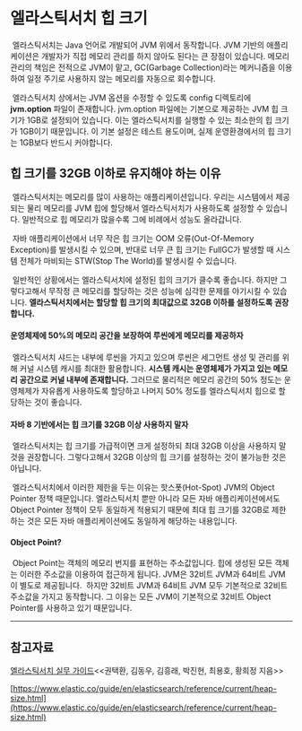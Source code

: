 # 엘라스틱서치 힙 크기

 엘라스틱서치는 Java 언어로 개발되어 JVM 위에서 동작합니다. JVM 기반의 애플리케이션은 개발자가 직접 메모리 관리를 하지 않아도 된다는 큰 장점이 있습니다. 메모리 관리의 책임은 전적으로 JVM이 맡고, GC(Garbage Collection)라는 메커니즘을 이용하여 일정 주기로 사용하지 않는 메모리를 자동으로 회수합니다.

 엘라스틱서치 상에서는 JVM 옵션을 수정할 수 있도록 config 디렉토리에 **jvm.option** 파일이 존재합니다. jvm.option 파일에는 기본으로 제공하는 JVM 힙 크기가 1GB로 설정되어 있습니다. 이는 엘라스틱서치를 실행할 수 있는 최소한의 힙 크기가 1GB이기 때문입니다. 이 기본 설정은 테스트 용도이며, 실제 운영환경에서의 힙 크기는 1GB보다 반드시 커야합니다.

## 힙 크기를 32GB 이하로 유지해야 하는 이유

 엘라스틱서치는 메모리를 많이 사용하는 애플리케이션입니다. 우리는 시스템에서 제공되는 물리 메모리를 JVM 힙에 할당해서 엘라스틱서치가 사용하도록 설정할 수 있습니다. 일반적으로 힙 메모리가 많을수록 그에 비례에서 성능도 올라갑니다.

 자바 애플리케이션에서 너무 작은 힙 크기는 OOM 오류(Out-Of-Memory Exception)를 발생시킬 수 있으며, 반대로 너무 큰 힙 크기는 FullGC가 발생할 때 시스템 전체가 마비되는 STW(Stop The World)를 발생시킬 수 있습니다.

 일반적인 상황에서는 엘라스틱서치에 설정된 힙의 크기가 클수록 좋습니다. 하지만 그렇다고해서 무작정 큰 메모리를 할당하는 것은 성능에 심각한 문제를 야기시킬 수 있습니다. **엘라스틱서치에서는 할당할 힙 크기의 최대값으로 32GB 이하를 설정하도록 권장합니다.**

#### 운영체제에 50%의 메모리 공간을 보장하여 루씬에게 메모리를 제공하자

 엘라스틱서치 샤드는 내부에 루씬을 가지고 있으며 루씬은 세그먼트 생성 및 관리를 위해 커널 시스템 캐시를 최대한 활용합니다. **시스템 캐시는 운영체제가 가지고 있는 메모리 공간으로 커널 내부에 존재합니다.** 그러므로 물리적은 메모리 공간의 50% 정도는 운영체제가 자유롭게 사용하도록 할당하고 나머지 50% 정도를 엘라스틱서치 힙으로 할당하는 것이 좋습니다.

#### 자바 8 기반에서는 힙 크기를 32GB 이상 사용하지 말자

 엘라스틱서치는 힙 크기를 가급적이면 크게 설정하되 최대 32GB 이상을 사용하지 말 것을 권장합니다. 그렇다고해서 32GB 이상의 힙 크기를 설정하는 것이 불가능한 것은 아닙니다.

 엘라스틱서치에서 이러한 제한을 두는 이유는 핫스폿(Hot-Spot) JVM의 Object Pointer 정책 때문입니다. 엘라스틱서치 뿐만 아니라 모든 자바 애플리케이션에서도 Object Pointer 정책이 모두 동일하게 적용되기 때문에 최대 힙 크기를 32GB로 제한하는 것은 모든 자바 애플리케이션에도 동일하게 해당하는 내용입니다.

#### Object Point?

 Object Point는 객체의 메모리 번지를 표현하는 주소값입니다. 힙에 생성된 모든 객체는 이러한 주소값을 이용하여 접근하게 됩니다. JVM은 32비트 JVM과 64비트 JVM이 별도로 제공됩니다.  하지만 32비트 JVM과 64비트 JVM 모두 기본적으로 32비트 주소값을 가지고 동작합니다. 그 이유는 모든 JVM이 기본적으로 32비트 Object Pointer를 사용하고 있기 때문입니다.

---

## 참고자료

[엘라스틱서치 실무 가이드](http://www.kyobobook.co.kr/product/detailViewKor.laf?ejkGb=KOR&mallGb=KOR&barcode=9791158391485&orderClick=LAG&Kc=)<<권택환, 김동우, 김흥래, 박진현, 최용호, 황희정 지음>>

[https://www.elastic.co/guide/en/elasticsearch/reference/current/heap-size.html](https://www.elastic.co/guide/en/elasticsearch/reference/current/heap-size.html)
